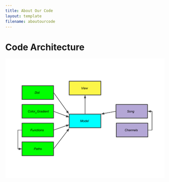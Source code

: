 ```yaml
---
title: About Our Code
layout: template
filename: aboutourcode
--- 
```

# Code Architecture
![Our UML Diagram](https://raw.githubusercontent.com/audreywl/baclaudio/master/Final_UML.png "Our UML Diagram")

